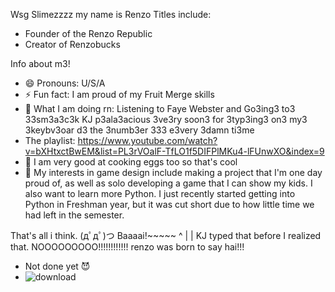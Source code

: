 Wsg Slimezzzz my name is Renzo
Titles include:
- Founder of the Renzo Republic
- Creator of Renzobucks

Info about m3!

- 😄 Pronouns: U/S/A
- ⚡ Fun fact: I am proud of my Fruit Merge skills
- 🤑 What I am doing rn: Listening to Faye Webster and Go3ing3 to3 33sm3a3c3k KJ p3ala3acious 3ve3ry soon3 for 3typ3ing3 on3 my3 3keybv3oar d3 the 3numb3er 333 e3very 3damn ti3me
- The playlist: https://www.youtube.com/watch?v=bXHtxctBwEM&list=PL3rVOalF-TfLO1f5DIFPlMKu4-lFUnwXO&index=9
- 🐔 I am very good at cooking eggs too so that's cool
- 👾 My interests in game design include making a project that I'm one day proud of, as well as solo developing a game that I can show my kids. I also want to learn more Python. I just recently started getting into Python in Freshman year, but it was cut short due to how little time we had left in the semester.

That's all i think.
(дﾟдﾟ)つ Baaaai!~~~~~
^
|
|
KJ typed that before I realized that. NOOOOOOOOO!!!!!!!!!!!! renzo was born to say hai!!! 







- Not done yet 😈
- ![download](https://github.com/magnetsareokay/magnetsareokay/assets/155477378/1936b4b0-4bf4-4d26-a731-bc81579fcacb)

